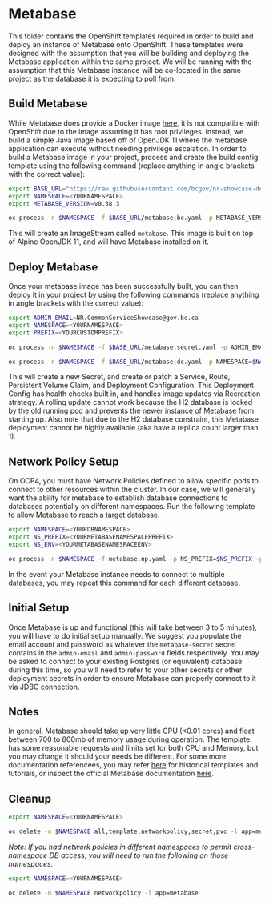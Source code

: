 # Metabase

This folder contains the OpenShift templates required in order to build and deploy an instance of Metabase onto OpenShift. These templates were designed with the assumption that you will be building and deploying the Metabase application within the same project. We will be running with the assumption that this Metabase instance will be co-located in the same project as the database it is expecting to poll from.

## Build Metabase

While Metabase does provide a Docker image [here](https://hub.docker.com/r/metabase/metabase), it is not compatible with OpenShift due to the image assuming it has root privileges. Instead, we build a simple Java image based off of OpenJDK 11 where the metabase application can execute without needing privilege escalation. In order to build a Metabase image in your project, process and create the build config template using the following command (replace anything in angle brackets with the correct value):

``` sh
export BASE_URL="https://raw.githubusercontent.com/bcgov/nr-showcase-devops-tools/master/tools/metabase/openshift"
export NAMESPACE=<YOURNAMESPACE>
export METABASE_VERSION=v0.38.3

oc process -n $NAMESPACE -f $BASE_URL/metabase.bc.yaml -p METABASE_VERSION=$METABASE_VERSION -o yaml | oc apply -n $NAMESPACE -f -
```

This will create an ImageStream called `metabase`. This image is built on top of Alpine OpenJDK 11, and will have Metabase installed on it.

## Deploy Metabase

Once your metabase image has been successfully built, you can then deploy it in your project by using the following commands (replace anything in angle brackets with the correct value):

``` sh
export ADMIN_EMAIL=NR.CommonServiceShowcase@gov.bc.ca
export NAMESPACE=<YOURNAMESPACE>
export PREFIX=<YOURCUSTOMPREFIX>

oc process -n $NAMESPACE -f $BASE_URL/metabase.secret.yaml -p ADMIN_EMAIL=$ADMIN_EMAIL -o yaml | oc create -n $NAMESPACE -f -

oc process -n $NAMESPACE -f $BASE_URL/metabase.dc.yaml -p NAMESPACE=$NAMESPACE -p PREFIX=$PREFIX -o yaml | oc apply -n $NAMESPACE -f -
```

This will create a new Secret, and create or patch a Service, Route, Persistent Volume Claim, and Deployment Configuration. This Deployment Config has health checks built in, and handles image updates via Recreation strategy. A rolling update cannot work because the H2 database is locked by the old running pod and prevents the newer instance of Metabase from starting up. Also note that due to the H2 database constraint, this Metabase deployment cannot be highly available (aka have a replica count larger than 1).

## Network Policy Setup

On OCP4, you must have Network Policies defined to allow specific pods to connect to other resources within the cluster. In our case, we will generally want the ability for metabase to establish database connections to databases potentially on different namespaces. Run the following template to allow Metabase to reach a target database.

``` sh
export NAMESPACE=<YOURDBNAMESPACE>
export NS_PREFIX=<YOURMETABASENAMESPACEPREFIX>
export NS_ENV=<YOURMETABASENAMESPACEENV>

oc process -n $NAMESPACE -f metabase.np.yaml -p NS_PREFIX=$NS_PREFIX -p NS_ENV=$NS_ENV -o yaml | oc apply -n $NAMESPACE -f -
```

In the event your Metabase instance needs to connect to multiple databases, you may repeat this command for each different database.

## Initial Setup

Once Metabase is up and functional (this will take between 3 to 5 minutes), you will have to do initial setup manually. We suggest you populate the email account and password as whatever the `metabase-secret` secret contains in the `admin-email` and `admin-password` fields respectively. You may be asked to connect to your existing Postgres (or equivalent) database during this time, so you will need to refer to your other secrets or other deployment secrets in order to ensure Metabase can properly connect to it via JDBC connection.

## Notes

In general, Metabase should take up very little CPU (<0.01 cores) and float between 700 to 800mb of memory usage during operation. The template has some reasonable requests and limits set for both CPU and Memory, but you may change it should your needs be different. For some more documentation referencees, you may refer [here](https://github.com/loneil/domo-metabase-viewer/tree/master/docs) for historical templates and tutorials, or inspect the official Metabase documentation [here](https://www.metabase.com/docs/latest/).

## Cleanup

```sh
export NAMESPACE=<YOURNAMESPACE>

oc delete -n $NAMESPACE all,template,networkpolicy,secret,pvc -l app=metabase
```

_Note: If you had network policies in different namespaces to permit cross-namespace DB access, you will need to run the following on those namespaces._

```sh
export NAMESPACE=<YOURNAMESPACE>

oc delete -n $NAMESPACE networkpolicy -l app=metabase
```
